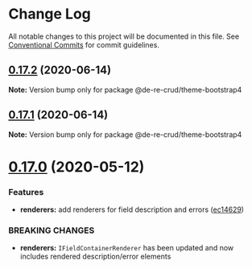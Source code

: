 # Change Log

All notable changes to this project will be documented in this file.
See [Conventional Commits](https://conventionalcommits.org) for commit guidelines.

## [0.17.2](https://github.com/DeReCrud/de-re-crud/tree/master/packages/theme-bootstrap4/compare/v0.17.1...v0.17.2) (2020-06-14)

**Note:** Version bump only for package @de-re-crud/theme-bootstrap4






## [0.17.1](https://github.com/DeReCrud/de-re-crud/tree/master/packages/theme-bootstrap4/compare/v0.17.0...v0.17.1) (2020-06-14)

**Note:** Version bump only for package @de-re-crud/theme-bootstrap4






# [0.17.0](https://github.com/DeReCrud/de-re-crud/tree/master/packages/theme-bootstrap4/compare/v0.16.8...v0.17.0) (2020-05-12)


### Features

* **renderers:** add renderers for field description and errors ([ec14629](https://github.com/DeReCrud/de-re-crud/tree/master/packages/theme-bootstrap4/commit/ec14629))


### BREAKING CHANGES

* **renderers:** `IFieldContainerRenderer` has been updated and now includes rendered description/error elements
